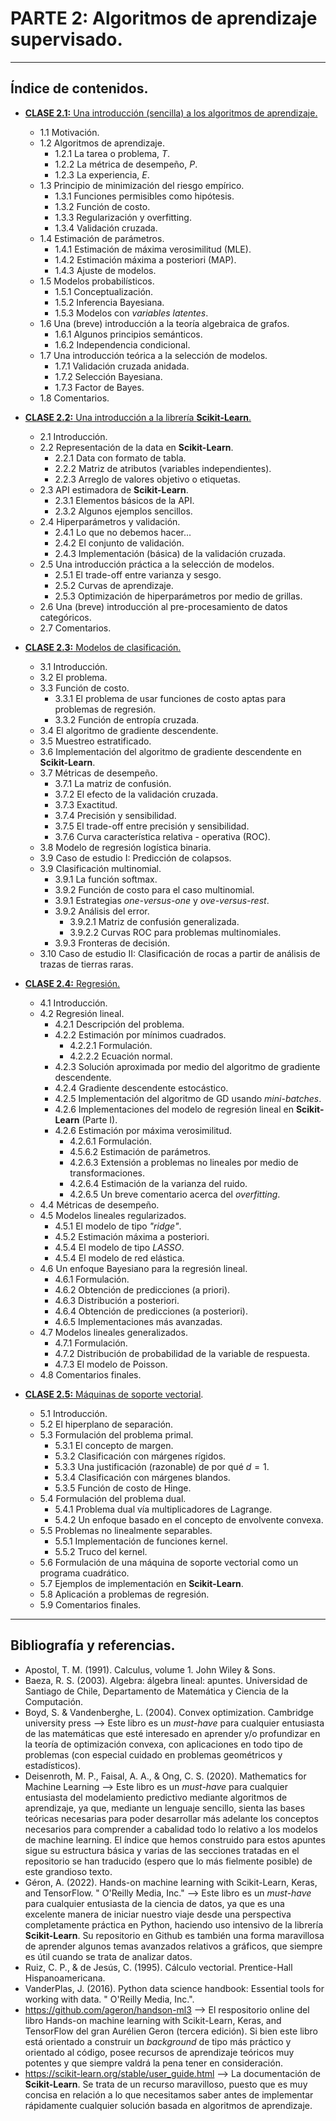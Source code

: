 # PARTE 2: Algoritmos de aprendizaje supervisado.
---

## Índice de contenidos.
- [**CLASE 2.1:** Una introducción (sencilla) a los algoritmos de aprendizaje.](https://github.com/rquezadac/udd_data_science_lectures/blob/main/PARTE%20II%20-%20Modelos%20de%20aprendizaje%20supervisado/clase_2_1.ipynb)
    - 1.1 Motivación.
    - 1.2 Algoritmos de aprendizaje.
        - 1.2.1 La tarea o problema, $T$.
        - 1.2.2 La métrica de desempeño, $P$.
        - 1.2.3 La experiencia, $E$.
    - 1.3 Principio de minimización del riesgo empírico.
        - 1.3.1 Funciones permisibles como hipótesis.
        - 1.3.2 Función de costo.
        - 1.3.3 Regularización y overfitting.
        - 1.3.4 Validación cruzada.
    - 1.4 Estimación de parámetros.
        - 1.4.1 Estimación de máxima verosimilitud (MLE).
        - 1.4.2 Estimación máxima a posteriori (MAP).
        - 1.4.3 Ajuste de modelos.
    - 1.5 Modelos probabilísticos.
        - 1.5.1 Conceptualización.
        - 1.5.2 Inferencia Bayesiana.
        - 1.5.3 Modelos con *variables latentes*.
    - 1.6 Una (breve) introducción a la teoría algebraica de grafos.
        - 1.6.1 Algunos principios semánticos.
        - 1.6.2 Independencia condicional.
    - 1.7 Una introducción teórica a la selección de modelos.
        - 1.7.1 Validación cruzada anidada.
        - 1.7.2 Selección Bayesiana.
        - 1.7.3 Factor de Bayes.
    - 1.8 Comentarios.

- [**CLASE 2.2:** Una introducción a la librería **Scikit-Learn**.](https://github.com/rquezadac/udd_data_science_lectures/blob/main/PARTE%20II%20-%20Modelos%20de%20aprendizaje%20supervisado/clase_2_2.ipynb)
    - 2.1 Introducción.
    - 2.2 Representación de la data en **Scikit-Learn**.
        - 2.2.1 Data con formato de tabla.
        - 2.2.2 Matriz de atributos (variables independientes).
        - 2.2.3 Arreglo de valores objetivo o etiquetas.
    - 2.3 API estimadora de **Scikit-Learn**.
        - 2.3.1 Elementos básicos de la API.
        - 2.3.2 Algunos ejemplos sencillos.
    - 2.4 Hiperparámetros y validación.
        - 2.4.1 Lo que no debemos hacer...
        - 2.4.2 El conjunto de validación.
        - 2.4.3 Implementación (básica) de la validación cruzada.
    - 2.5 Una introducción práctica a la selección de modelos.
        - 2.5.1 El trade-off entre varianza y sesgo.
        - 2.5.2 Curvas de aprendizaje.
        - 2.5.3 Optimización de hiperparámetros por medio de grillas.
    - 2.6 Una (breve) introducción al pre-procesamiento de datos categóricos.
    - 2.7 Comentarios.

- [**CLASE 2.3:** Modelos de clasificación.](https://github.com/rquezadac/udd_data_science_lectures/blob/main/PARTE%20II%20-%20Modelos%20de%20aprendizaje%20supervisado/clase_2_3.ipynb)
    - 3.1 Introducción.
    - 3.2 El problema.
    - 3.3 Función de costo.
        - 3.3.1 El problema de usar funciones de costo aptas para problemas de regresión.
        - 3.3.2 Función de entropía cruzada.
    - 3.4 El algoritmo de gradiente descendente.
    - 3.5 Muestreo estratificado.
    - 3.6 Implementación del algoritmo de gradiente descendente en **Scikit-Learn**.
    - 3.7 Métricas de desempeño.
        - 3.7.1 La matriz de confusión.
        - 3.7.2 El efecto de la validación cruzada.
        - 3.7.3 Exactitud.
        - 3.7.4 Precisión y sensibilidad.
        - 3.7.5 El trade-off entre precisión y sensibilidad.
        - 3.7.6 Curva característica relativa - operativa (ROC).
    - 3.8 Modelo de regresión logística binaria.
    - 3.9 Caso de estudio I: Predicción de colapsos.
    - 3.9 Clasificación multinomial.
        - 3.9.1 La función softmax.
        - 3.9.2 Función de costo para el caso multinomial.
        - 3.9.1 Estrategias *one-versus-one* y *ove-versus-rest*.
        - 3.9.2 Análisis del error.
            - 3.9.2.1 Matriz de confusión generalizada.
            - 3.9.2.2 Curvas ROC para problemas multinomiales.
        - 3.9.3 Fronteras de decisión.
    - 3.10 Caso de estudio II: Clasificación de rocas a partir de análisis de trazas de tierras raras.

- [**CLASE 2.4:** Regresión.](https://github.com/rquezadac/udd_data_science_lectures/blob/main/PARTE%20II%20-%20Modelos%20de%20aprendizaje%20supervisado/clase_2_4.ipynb)
    - 4.1 Introducción.
    - 4.2 Regresión lineal.
        - 4.2.1 Descripción del problema.
        - 4.2.2 Estimación por mínimos cuadrados.
            - 4.2.2.1 Formulación.
            - 4.2.2.2 Ecuación normal.
        - 4.2.3 Solución aproximada por medio del algoritmo de gradiente descendente.
        - 4.2.4 Gradiente descendente estocástico.
        - 4.2.5 Implementación del algoritmo de GD usando *mini-batches*.
        - 4.2.6 Implementaciones del modelo de regresión lineal en **Scikit-Learn** (Parte I).
        - 4.2.6 Estimación por máxima verosimilitud.
            - 4.2.6.1 Formulación.
            - 4.5.6.2 Estimación de parámetros.
            - 4.2.6.3 Extensión a problemas no lineales por medio de transformaciones.
            - 4.2.6.4 Estimación de la varianza del ruido.
            - 4.2.6.5 Un breve comentario acerca del *overfitting*.
    - 4.4 Métricas de desempeño.
    - 4.5 Modelos lineales regularizados.
        - 4.5.1 El modelo de tipo *"ridge"*.
        - 4.5.2 Estimación máxima a posteriori.
        - 4.5.4 El modelo de tipo *LASSO*.
        - 4.5.4 El modelo de red elástica.
    - 4.6 Un enfoque Bayesiano para la regresión lineal.
        - 4.6.1 Formulación.
        - 4.6.2 Obtención de predicciones (a priori).
        - 4.6.3 Distribución a posteriori.
        - 4.6.4 Obtención de predicciones (a posteriori).
        - 4.6.5 Implementaciones más avanzadas.
    - 4.7 Modelos lineales generalizados.
        - 4.7.1 Formulación.
        - 4.7.2 Distribución de probabilidad de la variable de respuesta.
        - 4.7.3 El modelo de Poisson.
    - 4.8 Comentarios finales.

- [**CLASE 2.5:** Máquinas de soporte vectorial](https://github.com/rquezadac/udd_data_science_lectures/blob/main/PARTE%20II%20-%20Modelos%20de%20aprendizaje%20supervisado/clase_2_5.ipynb).
    - 5.1 Introducción.
    - 5.2 El hiperplano de separación.
    - 5.3 Formulación del problema primal.
        - 5.3.1 El concepto de margen.
        - 5.3.2 Clasificación con márgenes rígidos.
        - 5.3.3 Una justificación (razonable) de por qué $d=1$.
        - 5.3.4 Clasificación con márgenes blandos.
        - 5.3.5 Función de costo de Hinge.
    - 5.4 Formulación del problema dual.
        - 5.4.1 Problema dual vía multiplicadores de Lagrange.
        - 5.4.2 Un enfoque basado en el concepto de envolvente convexa.
    - 5.5 Problemas no linealmente separables.
        - 5.5.1 Implementación de funciones kernel.
        - 5.5.2 Truco del kernel.
    - 5.6 Formulación de una máquina de soporte vectorial como un programa cuadrático.
    - 5.7 Ejemplos de implementación en **Scikit-Learn**.
    - 5.8 Aplicación a problemas de regresión.
    - 5.9 Comentarios finales.

---

## Bibliografía y referencias.
- Apostol, T. M. (1991). Calculus, volume 1. John Wiley & Sons.
- Baeza, R. S. (2003). Algebra: álgebra lineal: apuntes. Universidad de Santiago de Chile, Departamento de Matemática y Ciencia de la Computación.
- Boyd, S. & Vandenberghe, L. (2004). Convex optimization. Cambridge university press --> Este libro es un *must-have* para cualquier entusiasta de las matemáticas que esté interesado en aprender y/o profundizar en la teoría de optimización convexa, con aplicaciones en todo tipo de problemas (con especial cuidado en problemas geométricos y estadísticos).
- Deisenroth, M. P., Faisal, A. A., & Ong, C. S. (2020). Mathematics for Machine Learning --> Este libro es un *must-have* para cualquier entusiasta del modelamiento predictivo mediante algoritmos de aprendizaje, ya que, mediante un lenguaje sencillo, sienta las bases teóricas necesarias para poder desarrollar más adelante los conceptos necesarios para comprender a cabalidad todo lo relativo a los modelos de machine learning. El índice que hemos construido para estos apuntes sigue su estructura básica y varias de las secciones tratadas en el repositorio se han traducido (espero que lo más fielmente posible) de este grandioso texto.
- Géron, A. (2022). Hands-on machine learning with Scikit-Learn, Keras, and TensorFlow. " O'Reilly Media, Inc." --> Este libro es un *must-have* para cualquier entusiasta de la ciencia de datos, ya que es una excelente manera de iniciar nuestro viaje desde una perspectiva completamente práctica en Python, haciendo uso intensivo de la librería **Scikit-Learn**. Su repositorio en Github es también una forma maravillosa de aprender algunos temas avanzados relativos a gráficos, que siempre es útil cuando se trata de analizar datos.
- Ruiz, C. P., & de Jesús, C. (1995). Cálculo vectorial. Prentice-Hall Hispanoamericana.
- VanderPlas, J. (2016). Python data science handbook: Essential tools for working with data. " O'Reilly Media, Inc.".
- https://github.com/ageron/handson-ml3 --> El respositorio online del libro Hands-on machine learning with Scikit-Learn, Keras, and TensorFlow del gran Aurélien Geron (tercera edición). Si bien este libro está orientado a construir un *background* de tipo más práctico y orientado al código, posee recursos de aprendizaje teóricos muy potentes y que siempre valdrá la pena tener en consideración.
- https://scikit-learn.org/stable/user_guide.html --> La documentación de **Scikit-Learn**. Se trata de un recurso maravilloso, puesto que es muy concisa en relación a lo que necesitamos saber antes de implementar rápidamente cualquier solución basada en algoritmos de aprendizaje.